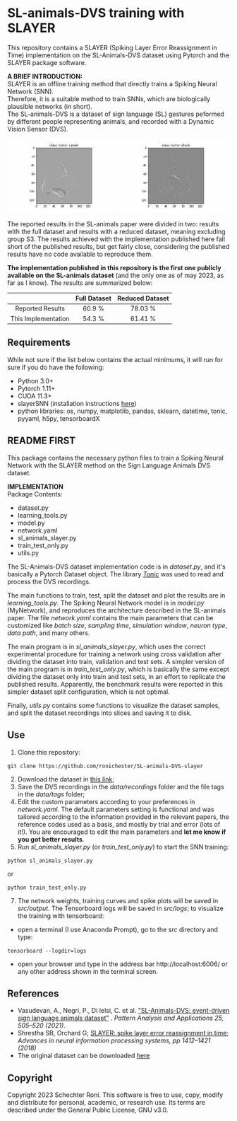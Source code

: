 # SL-animals-DVS training with SLAYER
This repository contains a SLAYER (Spiking Layer Error Reassignment in Time) implementation on the SL-Animals-DVS dataset using Pytorch and the SLAYER package software.

**A BRIEF INTRODUCTION:**  
SLAYER is an offline training method that directly trains a Spiking Neural Network (SNN).  
Therefore, it is a suitable method to train SNNs, which are biologically plausible networks (in short).  
The SL-animals-DVS is a dataset of sign language (SL) gestures peformed by different people representing animals, and recorded with a Dynamic Vision Sensor (DVS).  

<p align="left">
<img src="https://github.com/ronichester/SL-animals-DVS-slayer/blob/main/samples_and_outputs/SL_animals_sample2.gif" width="250px></p>

<p align="right">
<img src="https://github.com/ronichester/SL-animals-DVS-slayer/blob/main/samples_and_outputs/SL_animals_sample10.gif" width="250px></p>

<p align="center"> </p>  

The reported results in the SL-animals paper were divided in two: results with the full dataset and results with a reduced dataset, meaning excluding group S3. The results achieved with the implementation published here fall short of the published results, but get fairly close, considering the published results have no code available to reproduce them. 

<p align="center"> </p>  

**The implementation published in this repository is the first one publicly available on the SL-animals dataset** (and the only one as of may 2023, as far as I know). The results are summarized below:

|       | Full Dataset | Reduced Dataset |
|:-:|:-:|:-:|
| Reported Results    | 60.9 % | 78.03 % |
| This Implementation | 54.3 % | 61.41 % |

           
## Requirements
While not sure if the list below contains the actual minimums, it will run for sure if you do have the following:
- Python 3.0+
- Pytorch 1.11+
- CUDA 11.3+
- slayerSNN (installation instructions [here](https://github.com/bamsumit/slayerPytorch))
- python libraries: os, numpy, matplotlib, pandas, sklearn, datetime, tonic, pyyaml, h5py, tensorboardX

## README FIRST
This package contains the necessary python files to train a Spiking Neural Network with the SLAYER method on the Sign Language Animals DVS dataset. 

**IMPLEMENTATION**  
Package Contents:  
- dataset.py
- learning_tools.py
- model.py
- network.yaml
- sl_animals_slayer.py
- train_test_only.py
- utils.py

The SL-Animals-DVS dataset implementation code is in *dataset.py*, and it's basically a Pytorch Dataset object. The library [*Tonic*](https://tonic.readthedocs.io/en/latest/index.html#) was used to read and process the DVS recordings.  

The main functions to train, test, split the dataset and plot the results are in *learning_tools.py*. The Spiking Neural Network model is in *model.py* (MyNetwork), and reproduces the architecture described in the SL-animals paper. The file *network.yaml* contains the main parameters that can be customized like *batch size*, *sampling time*, *simulation window*, *neuron type*, *data path*, and many others.  

 The main program is in *sl_animals_slayer.py*, which uses the correct experimental procedure for training a network using cross validation after dividing the dataset into train, validation and test sets. A simpler version of the main program is in *train_test_only.py*, which is basically the same except dividing the dataset only into train and test sets, in an effort to replicate the published results. Apparently, the benchmark results were reported in this simpler dataset split configuration, which is not optimal.  

 Finally, *utils.py* contains some functions to visualize the dataset samples, and split the dataset recordings into slices and saving it to disk.

## Use
1. Clone this repository:
```
git clone https://github.com/ronichester/SL-animals-DVS-slayer
```
2. Download the dataset in [this link](http://www2.imse-cnm.csic.es/neuromorphs/index.php/SL-ANIMALS-DVS-Database);
3. Save the DVS recordings in the *data/recordings* folder and the file tags in the *data/tags* folder;
4. Edit the custom parameters according to your preferences in *network.yaml*. The default parameters setting is functional and was tailored according to the information provided in the relevant papers, the reference codes used as a basis, and mostly by trial and error (lots of it!). You are encouraged to edit the main parameters and **let me know if you got better results**.
6. Run *sl_animals_slayer.py* (or *train_test_only.py*) to start the SNN training:
```
python sl_animals_slayer.py
```
or
```
python train_test_only.py
```
7. The network weights, training curves and spike plots will be saved in *src/output*. The Tensorboard logs will be saved in *src/logs*; to visualize the training with tensorboard:
  - open a terminal (I use Anaconda Prompt), go to the *src* directory and type:
```
tensorboard --logdir=logs
```
  - open your browser and type in the address bar http://localhost:6006/ or any other address shown in the terminal screen.
  

## References 
- Vasudevan, A., Negri, P., Di Ielsi, C. et al. ["SL-Animals-DVS: event-driven sign language animals dataset"](https://doi.org/10.1007/s10044-021-01011-w) . *Pattern Analysis and Applications 25, 505–520 (2021)*. 
- Shrestha SB, Orchard G; [SLAYER: spike layer error reassignment in time](https://arxiv.org/pdf/1810.08646); *Advances in neural information processing systems, pp 1412–1421 (2018)*
- The original dataset can be downloaded [here](http://www2.imse-cnm.csic.es/neuromorphs/index.php/SL-ANIMALS-DVS-Database)

## Copyright
Copyright 2023 Schechter Roni. This software is free to use, copy, modify and distribute for personal, academic, or research use. Its terms are described under the General Public License, GNU v3.0.
